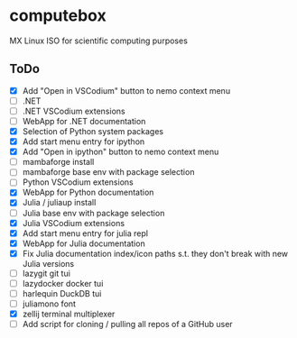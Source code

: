 # computebox
MX Linux ISO for scientific computing purposes

## ToDo

- [x] Add "Open in VSCodium" button to nemo context menu
- [ ] .NET
- [ ] .NET VSCodium extensions
- [ ] WebApp for .NET documentation
- [x] Selection of Python system packages
- [x] Add start menu entry for ipython
- [x] Add "Open in ipython" button to nemo context menu
- [ ] mambaforge install
- [ ] mambaforge base env with package selection
- [ ] Python VSCodium extensions
- [x] WebApp for Python documentation
- [x] Julia / juliaup install
- [ ] Julia base env with package selection
- [x] Julia VSCodium extensions
- [x] Add start menu entry for julia repl
- [x] WebApp for Julia documentation
- [x] Fix Julia documentation index/icon paths s.t. they don't break with new Julia versions
- [ ] lazygit git tui
- [ ] lazydocker docker tui
- [ ] harlequin DuckDB tui
- [ ] juliamono font
- [x] zellij terminal multiplexer
- [ ] Add script for cloning / pulling all repos of a GitHub user